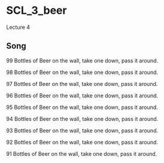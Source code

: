 # SCL_3_beer
Lecture 4

## Song

99 Bottles of Beer on the wall, take one down, pass it around.

98 Bottles of Beer on the wall, take one down, pass it around.

97 Bottles of Beer on the wall, take one down, pass it around.

96 Bottles of Beer on the wall, take one down, pass it around.

95 Bottles of Beer on the wall, take one down, pass it around.

94 Bottles of Beer on the wall, take one down, pass it around.

93 Bottles of Beer on the wall, take one down, pass it around.
  
92 Bottles of Beer on the wall, take one down, pass it around.
  
91 Bottles of Beer on the wall, take one down, pass it around.
